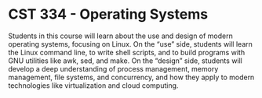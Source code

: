 # CST 334 - Operating Systems

Students in this course will learn about the use and design of modern operating systems, focusing on Linux. 
On the “use” side, students will learn the Linux command line, to write shell scripts, and to build programs with GNU utilities like awk, sed, and make. On the “design” side, students will develop a deep understanding of process management, memory management, file systems, and concurrency, and how they apply to modern technologies like virtualization and cloud computing.
